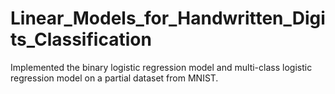 # Linear_Models_for_Handwritten_Digits_Classification
Implemented the binary logistic regression model and multi-class logistic regression model on a partial dataset from MNIST.
